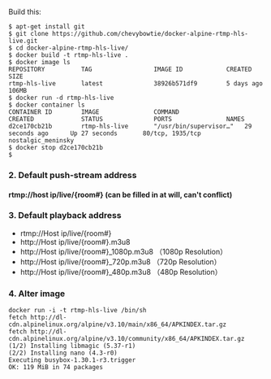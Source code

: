 Build this:
```
$ apt-get install git 
$ git clone https://github.com/chevybowtie/docker-alpine-rtmp-hls-live.git
$ cd docker-alpine-rtmp-hls-live/
$ docker build -t rtmp-hls-live .
$ docker image ls
REPOSITORY          TAG                 IMAGE ID            CREATED             SIZE
rtmp-hls-live       latest              38926b571df9        5 days ago          106MB
$ docker run -d rtmp-hls-live
$ docker container ls
CONTAINER ID        IMAGE               COMMAND                  CREATED             STATUS              PORTS               NAMES
d2ce170cb21b        rtmp-hls-live       "/usr/bin/supervisor…"   29 seconds ago      Up 27 seconds       80/tcp, 1935/tcp    nostalgic_meninsky
$ docker stop d2ce170cb21b
$
```

### 2. Default push-stream address

#### rtmp://host ip/live/{room#} (can be filled in at will, can't conflict)


### 3. Default playback address

* rtmp://Host ip/live/{room#}
* http://Host ip/live/{room#}.m3u8   
* http://Host ip/live/{room#}_1080p.m3u8 （1080p Resolution）   
* http://Host ip/live/{room#}_720p.m3u8 （720p Resolution）   
* http://Host ip/live/{room#}_480p.m3u8 （480p Resolution）   


### 4. Alter image
```
docker run -i -t rtmp-hls-live /bin/sh
fetch http://dl-cdn.alpinelinux.org/alpine/v3.10/main/x86_64/APKINDEX.tar.gz
fetch http://dl-cdn.alpinelinux.org/alpine/v3.10/community/x86_64/APKINDEX.tar.gz
(1/2) Installing libmagic (5.37-r1)
(2/2) Installing nano (4.3-r0)
Executing busybox-1.30.1-r3.trigger
OK: 119 MiB in 74 packages
```
